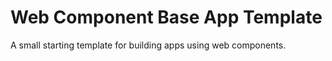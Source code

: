 # Web Component Base App Template

A small starting template for building apps using web components.

